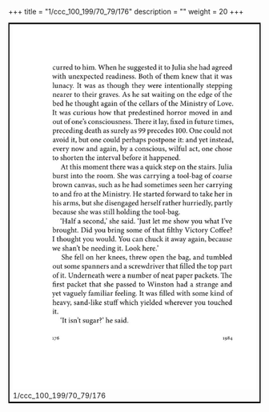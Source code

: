 +++
title = "1/ccc_100_199/70_79/176"
description = ""
weight = 20
+++

<table style="border:2px solid black;max-width:800px;max-height:800px;" 
><tr><td><img class="center-fit-jpg"
src="/jpg_/out_jpg_1984__176.jpg"  >1/ccc_100_199/70_79/176</img></td></tr></table>